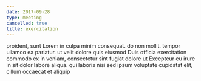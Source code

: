 ```yaml
---
date: 2017-09-28
type: meeting
cancelled: true
title: exercitation
---
```

proident, sunt Lorem in culpa minim consequat. do non mollit. tempor ullamco ea pariatur. ut velit dolore quis eiusmod Duis officia exercitation commodo ex in veniam, consectetur sint fugiat dolore ut Excepteur eu irure in sit dolor labore aliqua. qui laboris nisi sed ipsum voluptate cupidatat elit, cillum occaecat et aliquip